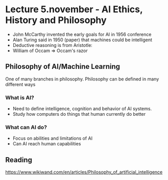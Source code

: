 # Lecture 5.november - AI Ethics, History and Philosophy 

- John McCarthy invented the early goals for AI in 1956 conference 
- Alan Turing said in 1950 (paper) that machines could be intelligent
- Deductive reasoning is from Aristotle:
- William of Occam => Occam's razor 

## Philosophy of AI/Machine Learning

One of many branches in philosophy.
Philosophy can be defined in many different ways 


### What is AI?

- Need to define intelligence, cognition and behavior of AI systems. 
- Study how computers do things that human currently do better


### What can AI do?

- Focus on abilities and limitations of AI 
- Can AI reach human capabilities


## Reading

https://www.wikiwand.com/en/articles/Philosophy_of_artificial_intelligence 